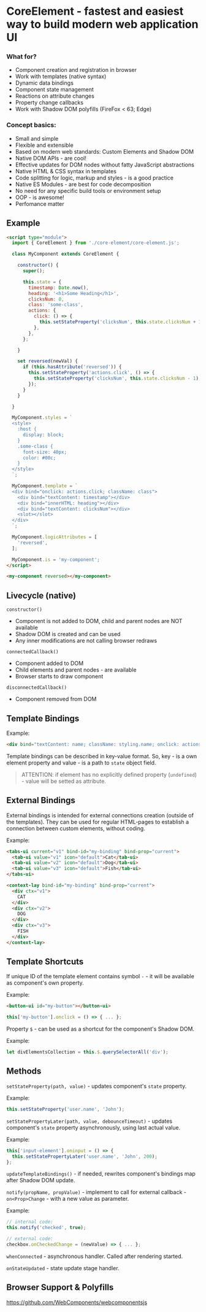 
# CoreElement - fastest and easiest way to build modern web application UI

### What for?

* Component creation and registration in browser
* Work with templates (native syntax)
* Dynamic data bindings
* Component state management
* Reactions on attribute changes
* Property change callbacks
* Work with Shadow DOM polyfills (FireFox < 63; Edge)

### Concept basics:

* Small and simple
* Flexible and extensible
* Based on modern web standards: Custom Elements and Shadow DOM
* Native DOM APIs - are cool!
* Effective updates for DOM nodes without fatty JavaScript abstractions
* Native HTML & CSS syntax in templates
* Code splitting for logic, markup and styles  - is a good practice
* Native ES Modules - are best for code decomposition
* No need for any specific build tools or environment setup
* OOP - is awesome!
* Perfomance matter

## Example

```html
<script type="module">
  import { CoreElement } from './core-element/core-element.js';

  class MyComponent extends CoreElement {

    constructor() {
      super();

      this.state = {
        timestamp: Date.now(),
        heading: '<h1>Some Heading</h1>',
        clicksNum: 0,
        class: 'some-class',
        actions: {
          click: () => {
            this.setStateProperty('clicksNum', this.state.clicksNum + 1);
          },
        },
      };

    }

    set reversed(newVal) {
      if (this.hasAttribute('reversed')) {
        this.setStateProperty('actions.click', () => {
          this.setStateProperty('clicksNum', this.state.clicksNum - 1);
        });
      }
    }

  }

  MyComponent.styles = `
  <style>
    :host {
      display: block;
    }
    .some-class {
      font-size: 40px;
      color: #00c;
    }
  </style>
  `;

  MyComponent.template = `
  <div bind="onclick: actions.click; className: class">
    <div bind="textContent: timestamp"></div>
    <div bind="innerHTML: heading"></div>
    <div bind="textContent: clicksNum"></div>
    <slot></slot>
  </div>
  `;

  MyComponent.logicAttributes = [
    'reversed',
  ];

  MyComponent.is = 'my-component';
</script>

<my-component reversed></my-component>
```
## Livecycle (native)

`constructor()`
- Component is not added to DOM, child and parent nodes are NOT available
- Shadow DOM is created and can be used
- Any inner modifications are not calling browser redraws

`connectedCallback()`
- Component added to DOM
- Child elements and parent nodes - are available
- Browser starts to draw component

`disconnectedCallback()`
- Component removed from DOM

## Template Bindings

Example:
```html
<div bind="textContent: name; className: styling.name; onclick: actions.click"></div>
```

Template bindings can be described in key-value format. So, key - is a own element property and value - is a path to `state` object field.

>ATTENTION: if element has no explicitly defined property (`undefined`) - value will be setted as attribute.

## External Bindings

External bindings is intended for external connections creation (outside of the templates). They can be used for regular HTML-pages to establish a connection between custom elements, without coding.

Example:
```html
<tabs-ui current="v1" bind-id="my-binding" bind-prop="current">
  <tab-ui value="v1" icon="default">Cat</tab-ui>
  <tab-ui value="v2" icon="default">Dog</tab-ui>
  <tab-ui value="v3" icon="default">Fish</tab-ui>
</tabs-ui>

<context-lay bind-id="my-binding" bind-prop="current">
  <div ctx="v1">
    CAT
  </div>
  <div ctx="v2">
    DOG
  </div>
  <div ctx="v3">
    FISH
  </div>
</context-lay>
```

## Template Shortcuts

If unique ID of the template element contains symbol `-` - it will be available as component's own property.

Example:
```html
<button-ui id="my-button"></button-ui>
```

```javascript
this['my-button'].onclick = () => { ... };
```

Property `$` - can be used as a shortcut for the component's Shadow DOM.

Example:
```javascript
let divElementsCollection = this.$.querySelectorAll('div');
```

## Methods

`setStateProperty(path, value)` - updates component's `state` property.

Example:
```javascript
this.setStateProperty('user.name', 'John');
```

`setStatePropertyLater(path, value, debounceTimeout)` - updates component's `state` property asynchronously, using last actual value.

Example:
```javascript
this['input-element'].oninput = () => {
  this.setStatePropertyLater('user.name', 'John', 200);
};
```

`updateTemplateBindings()` - if needed, rewrites component's bindings map after Shadow DOM update.

`notify(propName, propValue)` - implement to call for external callback - `on<Prop>Change` - with a new value as parameter.

Example:
```javascript
// internal code:
this.notify('checked', true);

// external code:
checkbox.onCheckedChange = (newValue) => { ... };
```

`whenConnected` - asynchronous handler. Called after rendering started.

`onStateUpdated` - state update stage handler.

## Browser Support & Polyfills 

https://github.com/WebComponents/webcomponentsjs


